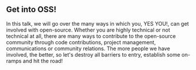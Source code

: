 Get into OSS!
---

In this talk, we will go over the many ways in which you, YES YOU!, can get involved with open-source. Whether you are highly technical or not technical at all, there are many ways to contribute to the open-source community through code contributions, project management, communications or community relations. The more people we have involved, the better, so let's destroy all barriers to entry, establish some on-ramps and hit the road!

